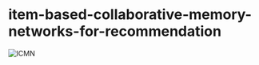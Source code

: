 # item-based-collaborative-memory-networks-for-recommendation
![ICMN](https://github.com/sadab-jaowad/item-based-collaborative-memory-networks-for-recommendation/assets/65427248/dcd3c23f-a7ea-42e8-a513-24c2684dc14c)
